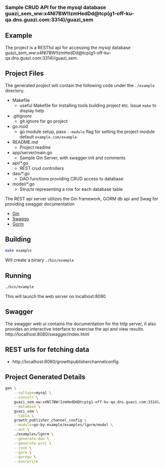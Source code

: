 [comment]: <> (This is a generated file please edit source in ./templates)
[comment]: <> (All modification will be lost, you have been warned)
[comment]: <> ()
### Sample CRUD API for the mysql database guazi_sem_ww:x4Nl7BW!IzmHedDd@tcp(g1-off-ku-qa.dns.guazi.com:3314)/guazi_sem

## Example
The project is a RESTful api for accessing the mysql database guazi_sem_ww:x4Nl7BW!IzmHedDd@tcp(g1-off-ku-qa.dns.guazi.com:3314)/guazi_sem.

## Project Files
The generated project will contain the following code under the `./example` directory.
* Makefile
  * useful Makefile for installing tools building project etc. Issue `make` to display help
* .gitignore
  * git ignore for go project
* go.mod
  * go module setup, pass `--module` flag for setting the project module default `example.com/example`
* README.md
  * Project readme
* app/server/main.go
  * Sample Gin Server, with swagger init and comments
* api/*.go
  * REST crud controllers
* dao/*.go
  * DAO functions providing CRUD access to database
* model/*.go
  * Structs representing a row for each database table

The REST api server utilizes the Gin framework, GORM db api and Swag for providing swagger documentation
* [Gin](https://github.com/gin-gonic/gin)
* [Swaggo](https://github.com/swaggo/swag)
* [Gorm](https://github.com/jinzhu/gorm)

## Building
```.bash
make example
```
Will create a binary `./bin/example`

## Running
```.bash
./bin/example
```
This will launch the web server on localhost:8080

## Swagger
The swagger web ui contains the documentation for the http server, it also provides an interactive interface to exercise the api and view results.
http://localhost:8080/swagger/index.html

## REST urls for fetching data


* http://localhost:8080/growthpublisherchannelconfig

## Project Generated Details
```.bash
gen \
    --sqltype=mysql \
    --connstr \
    guazi_sem_ww:x4Nl7BW!IzmHedDd@tcp(g1-off-ku-qa.dns.guazi.com:3314)/guazi_sem \
    --database \
    guazi_sem \
    --table \
    growth_publisher_channel_config \
    --module=go-by-example/examples/lgorm/model \
    --out \
    ./examples/lgorm \
    --generate-dao \
    --generate-proj \
    --json \
    --gorm \
    --guregu \
    --overwrite
```











